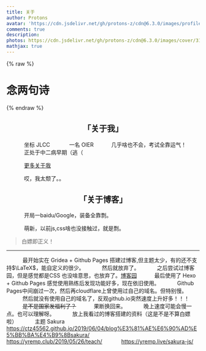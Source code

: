 ```yaml
---
title: 关于
author: Protons
avatar: 'https://cdn.jsdelivr.net/gh/protons-z/cdn@6.3.0/images/profile/2.jpg'
comments: true
description:
photos: https://cdn.jsdelivr.net/gh/protons-z/cdn@6.3.0/images/cover/31.jpg
mathjax: true
---
```


{% raw %}
<div class="entry-content">
  <div class="poem-wrap">
    <div class="poem-border poem-left">
    </div>
    <div class="poem-border poem-right">
    </div>
    <h1>
    念两句诗</h1>
    <p id="poem">
    </p>
    <p id="info">
    </p>
  </div>
</div>
{% endraw %}

<h2 style="text-align:center">「关于我」</h2>

&emsp;&emsp;&emsp; 坐标 JLCC 
&emsp;&emsp;&emsp; 一名 OIER
&emsp;&emsp;&emsp;几乎啥也不会，考试全靠运气！
&emsp;&emsp;&emsp; 正处于中二病早期（逃（

&emsp;&emsp;&emsp; [更多关于我](https://protons-z.github.io/about/me)

&emsp;&emsp;&emsp; 哎，我太颓了。。


<h2 style="text-align:center">「关于博客」</h2>

&emsp;&emsp;&emsp; 开局一baidu/Google，装备全靠剽。

&emsp;&emsp;&emsp; 萌新，以前js,css啥也没接触过，就是剽。
<blockquote> 白嫖即正义！ </blockquote>

---

&emsp;&emsp;&emsp;最开始实在 Gridea + Github Pages 搭建过博客,但主题太少，有的还不支持$\LaTeX$，能自定义的很少。
&emsp;&emsp;&emsp;然后就放弃了。
&emsp;&emsp;&emsp;之后尝试过博客园，但是感觉都是CSS 也没啥意思，也放弃了。[博客园](https://www.cnblogs.com/Phoenix41/)
&emsp;&emsp;&emsp;最后使用了 Hexo + Github Pages 感觉使用熟练后发现功能好多，现在依旧使用。
&emsp;&emsp;&emsp;Github Pages中间崩过一次，然后再cloudflare上曾使用过自己的域名。但特别慢。
&emsp;&emsp;&emsp;然后就没有使用自己的域名了，反观github.io突然速度上升好多！！！
&emsp;&emsp;&emsp;~~是不是国家发福利了？~~
&emsp;&emsp;&emsp;果断换回来。
&emsp;&emsp;&emsp;晚上速度可能会慢一点。也可以理解呀。
&emsp;&emsp;&emsp;放上我看过的博客搭建的资料（这是不是不算白嫖啦）
&emsp;&emsp;&emsp;主题 Sakura
&emsp;&emsp;&emsp; https://ctz45562.github.io/2019/06/04/blog%E3%81%AE%E6%90%AD%E5%BB%BA%E4%B9%8Bsakura/
&emsp;&emsp;&emsp; https://yremp.club/2019/05/26/teach/
&emsp;&emsp;&emsp; https://yremp.live/sakura-js/